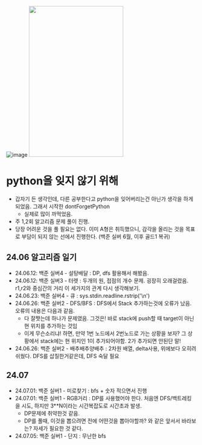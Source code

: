 ![image](https://github.com/woongveloper/sw_study/assets/156386797/1f7a8d51-2367-428f-a193-0f46a748d6d8)
<img src="https://github.com/woongveloper/sw_study/assets/156386797/e9434839-78a5-4acb-8ceb-2cc16582bff1.png" width="250" height="400"/>
# python을 잊지 않기 위해
- 갑자기 든 생각인데, 다른 공부한다고 python을 잊어버리는건 아닌가 생각을 하게 되었음. 그래서 시작한 dontForgetPython
  - 실제로 많이 까먹었음.
- 주 1,2회 알고리즘 문제 풀이 진행.
- 당장 어려운 것을 풀 필요는 없다. 이미 A형은 취득했으니, 감각을 올리는 것을 목표로 부담이 되지 않는 선에서 진행한다. (백준 실버 6월, 이후 골드1 복귀)

## 24.06 알고리즘 일기
- 24.06.12: 백준 실버4 - 설탕배달 : DP, dfs 활용해서 해봤음.
- 24.06.12: 백준 실버3 - 터렛 : 두개의 원, 접점의 개수 문제. 굉장히 오래걸렸음. r1,r2와 중심간의 거리 이 세가지의 관계 다시 생각해보기.
- 24.06.23: 백준 실버4 - 큐 : sys.stdin.readline.rstrip('\n')
- 24.06.26: 백준 실버2 - DFS/BFS : DFS에서 Stack 추가하는것에 오류가 났음. 오류의 내용은 다음과 같음.
  - 다 잘짯는데 하나가 문제였음. 그것은! 바로 stack에 push할 때 target이 아닌 현 위치를 추가하는 것임
  - 이게 무슨소리냐! 하면, 만약 1번 노드에서 2번노드로 가는 상황을 보자? 그 상황에서 stack에는 현 위치인 1이 추가되어야함. 2가 추가되면 안된단 말!
- 24.06.26: 백준 실버2 - 배추배추양배추 : 2차원 배열, delta사용, 위에보다 오히려 쉬웠다. DFS를 삽질한거같은데, DFS 숙달 필요

## 24.07
- 24.07.01: 백준 실버1 - 미로찾기 : bfs + 숫자 적으면서 진행
- 24.07.01: 백준 실버1 - RGB거리 : DP를 사용했어야 한다. 처음엔 DFS/백트레킹을 시도, 하지만 3**N이라는 시간복잡도로 시간초과 발생.
  - DP문제에 취약한것 같음.
  - DP를 풀때, 이것을 뽑으려면 전에 어떤것을 뽑아야할까? 와 같은 앞서서 바라보는? 자세가 필요한 것 같다.
- 24.07.05: 백준 실버1 - 단지 : 무난한 bfs

